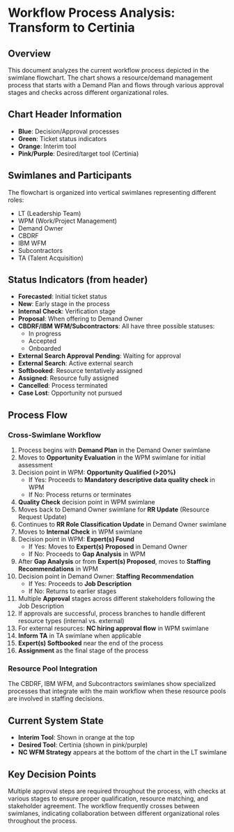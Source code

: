 # Workflow Process Analysis: Transform to Certinia

## Overview
This document analyzes the current workflow process depicted in the swimlane flowchart. The chart shows a resource/demand management process that starts with a Demand Plan and flows through various approval stages and checks across different organizational roles.

## Chart Header Information
- **Blue**: Decision/Approval processes
- **Green**: Ticket status indicators
- **Orange**: Interim tool
- **Pink/Purple**: Desired/target tool (Certinia)

## Swimlanes and Participants
The flowchart is organized into vertical swimlanes representing different roles:
- LT (Leadership Team)
- WPM (Work/Project Management)
- Demand Owner
- CBDRF
- IBM WFM
- Subcontractors
- TA (Talent Acquisition)

## Status Indicators (from header)
- **Forecasted**: Initial ticket status
- **New**: Early stage in the process
- **Internal Check**: Verification stage
- **Proposal**: When offering to Demand Owner
- **CBDRF/IBM WFM/Subcontractors**: All have three possible statuses:
  - In progress
  - Accepted
  - Onboarded
- **External Search Approval Pending**: Waiting for approval
- **External Search**: Active external search
- **Softbooked**: Resource tentatively assigned
- **Assigned**: Resource fully assigned
- **Cancelled**: Process terminated
- **Case Lost**: Opportunity not pursued

## Process Flow

### Cross-Swimlane Workflow
1. Process begins with **Demand Plan** in the Demand Owner swimlane
2. Moves to **Opportunity Evaluation** in the WPM swimlane for initial assessment
3. Decision point in WPM: **Opportunity Qualified (>20%)**
   - If Yes: Proceeds to **Mandatory descriptive data quality check** in WPM
   - If No: Process returns or terminates
4. **Quality Check** decision point in WPM swimlane
5. Moves back to Demand Owner swimlane for **RR Update** (Resource Request Update)
6. Continues to **RR Role Classification Update** in Demand Owner swimlane
7. Moves to **Internal Check** in WPM swimlane
8. Decision point in WPM: **Expert(s) Found**
   - If Yes: Moves to **Expert(s) Proposed** in Demand Owner
   - If No: Proceeds to **Gap Analysis** in WPM
9. After **Gap Analysis** or from **Expert(s) Proposed**, moves to **Staffing Recommendations** in WPM
10. Decision point in Demand Owner: **Staffing Recommendation**
    - If Yes: Proceeds to **Job Description**
    - If No: Returns to earlier stages
11. Multiple **Approval** stages across different stakeholders following the Job Description
12. If approvals are successful, process branches to handle different resource types (internal vs. external)
13. For external resources: **NC hiring approval flow** in WPM swimlane
14. **Inform TA** in TA swimlane when applicable
15. **Expert(s) Softbooked** near the end of the process
16. **Assignment** as the final stage of the process

### Resource Pool Integration
The CBDRF, IBM WFM, and Subcontractors swimlanes show specialized processes that integrate with the main workflow when these resource pools are involved in staffing decisions.

## Current System State
- **Interim Tool**: Shown in orange at the top
- **Desired Tool**: Certinia (shown in pink/purple)
- **NC WFM Strategy** appears at the bottom of the chart in the LT swimlane

## Key Decision Points
Multiple approval steps are required throughout the process, with checks at various stages to ensure proper qualification, resource matching, and stakeholder agreement. The workflow frequently crosses between swimlanes, indicating collaboration between different organizational roles throughout the process. 